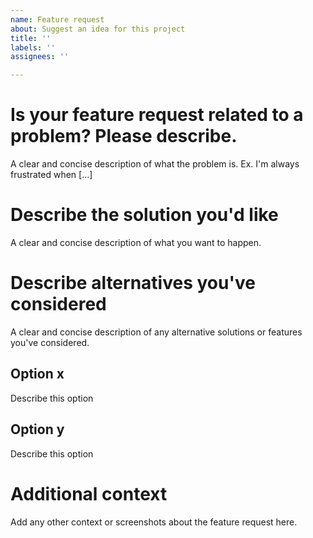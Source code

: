 ```yaml
---
name: Feature request
about: Suggest an idea for this project
title: ''
labels: ''
assignees: ''

---
```


# Is your feature request related to a problem? Please describe.
A clear and concise description of what the problem is. Ex. I'm always frustrated when [...]

# Describe the solution you'd like
A clear and concise description of what you want to happen.

# Describe alternatives you've considered
A clear and concise description of any alternative solutions or features you've considered.
## Option x
Describe this option

## Option y
Describe this option

# Additional context
Add any other context or screenshots about the feature request here.
